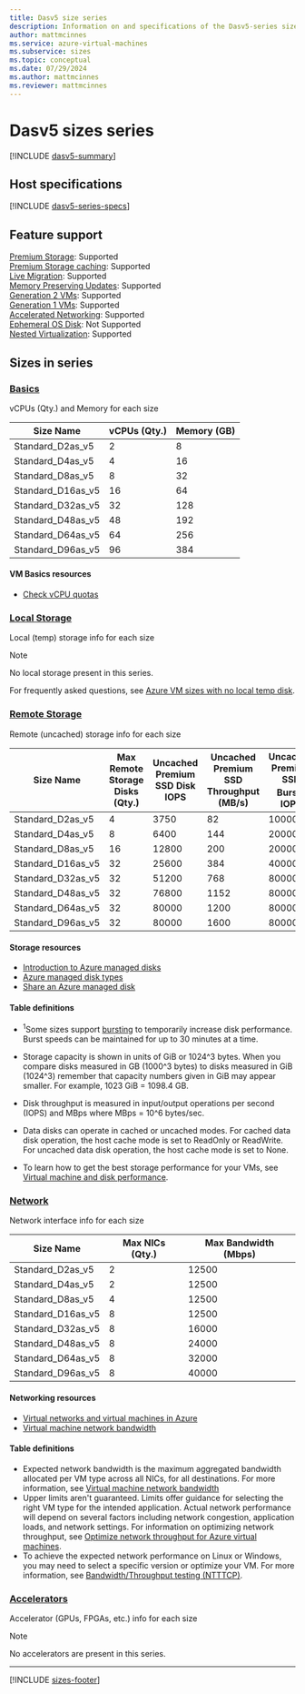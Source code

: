 ```yaml
---
title: Dasv5 size series
description: Information on and specifications of the Dasv5-series sizes
author: mattmcinnes
ms.service: azure-virtual-machines
ms.subservice: sizes
ms.topic: conceptual
ms.date: 07/29/2024
ms.author: mattmcinnes
ms.reviewer: mattmcinnes
---
```


# Dasv5 sizes series

[!INCLUDE [dasv5-summary](./includes/dasv5-series-summary.md)]

## Host specifications
[!INCLUDE [dasv5-series-specs](./includes/dasv5-series-specs.md)]

## Feature support
[Premium Storage](../../premium-storage-performance.md): Supported <br>[Premium Storage caching](../../premium-storage-performance.md): Supported <br>[Live Migration](../../maintenance-and-updates.md): Supported <br>[Memory Preserving Updates](../../maintenance-and-updates.md): Supported <br>[Generation 2 VMs](../../generation-2.md): Supported <br>[Generation 1 VMs](../../generation-2.md): Supported <br>[Accelerated Networking](/azure/virtual-network/create-vm-accelerated-networking-cli): Supported <br>[Ephemeral OS Disk](../../ephemeral-os-disks.md): Not Supported <br>[Nested Virtualization](/virtualization/hyper-v-on-windows/user-guide/nested-virtualization): Supported <br>

## Sizes in series

### [Basics](#tab/sizebasic)

vCPUs (Qty.) and Memory for each size

| Size Name | vCPUs (Qty.) | Memory (GB) |
| --- | --- | --- |
| Standard_D2as_v5 | 2 | 8 |
| Standard_D4as_v5 | 4 | 16 |
| Standard_D8as_v5 | 8 | 32 |
| Standard_D16as_v5 | 16 | 64 |
| Standard_D32as_v5 | 32 | 128 |
| Standard_D48as_v5 | 48 | 192 |
| Standard_D64as_v5 | 64 | 256 |
| Standard_D96as_v5 | 96 | 384 |

#### VM Basics resources
- [Check vCPU quotas](../../../virtual-machines/quotas.md)

### [Local Storage](#tab/sizestoragelocal)

Local (temp) storage info for each size

> [!NOTE]
> No local storage present in this series.
>
> For frequently asked questions, see [Azure VM sizes with no local temp disk](../../azure-vms-no-temp-disk.yml).



### [Remote Storage](#tab/sizestorageremote)

Remote (uncached) storage info for each size

| Size Name | Max Remote Storage Disks (Qty.) | Uncached Premium SSD Disk IOPS | Uncached Premium SSD Throughput (MB/s) | Uncached Premium SSD Burst<sup>1</sup> IOPS | Uncached Premium SSD Burst<sup>1</sup> Throughput (MB/s) |
| --- | --- | --- | --- | --- | --- |
| Standard_D2as_v5 | 4 | 3750 | 82 | 10000 | 600 |
| Standard_D4as_v5 | 8 | 6400 | 144 | 20000 | 600 |
| Standard_D8as_v5 | 16 | 12800 | 200 | 20000 | 600 |
| Standard_D16as_v5 | 32 | 25600 | 384 | 40000 | 800 |
| Standard_D32as_v5 | 32 | 51200 | 768 | 80000 | 1600 |
| Standard_D48as_v5 | 32 | 76800 | 1152 | 80000 | 2000 |
| Standard_D64as_v5 | 32 | 80000 | 1200 | 80000 | 2000 |
| Standard_D96as_v5 | 32 | 80000 | 1600 | 80000 | 2000 |

#### Storage resources
- [Introduction to Azure managed disks](../../../virtual-machines/managed-disks-overview.md)
- [Azure managed disk types](../../../virtual-machines/disks-types.md)
- [Share an Azure managed disk](../../../virtual-machines/disks-shared.md)

#### Table definitions
- <sup>1</sup>Some sizes support [bursting](../../disk-bursting.md) to temporarily increase disk performance. Burst speeds can be maintained for up to 30 minutes at a time.

- Storage capacity is shown in units of GiB or 1024^3 bytes. When you compare disks measured in GB (1000^3 bytes) to disks measured in GiB (1024^3) remember that capacity numbers given in GiB may appear smaller. For example, 1023 GiB = 1098.4 GB.
- Disk throughput is measured in input/output operations per second (IOPS) and MBps where MBps = 10^6 bytes/sec.
- Data disks can operate in cached or uncached modes. For cached data disk operation, the host cache mode is set to ReadOnly or ReadWrite. For uncached data disk operation, the host cache mode is set to None.
- To learn how to get the best storage performance for your VMs, see [Virtual machine and disk performance](../../../virtual-machines/disks-performance.md).


### [Network](#tab/sizenetwork)

Network interface info for each size

| Size Name | Max NICs (Qty.) | Max Bandwidth (Mbps) |
| --- | --- | --- |
| Standard_D2as_v5 | 2 | 12500 |
| Standard_D4as_v5 | 2 | 12500 |
| Standard_D8as_v5 | 4 | 12500 |
| Standard_D16as_v5 | 8 | 12500 |
| Standard_D32as_v5 | 8 | 16000 |
| Standard_D48as_v5 | 8 | 24000 |
| Standard_D64as_v5 | 8 | 32000 |
| Standard_D96as_v5 | 8 | 40000 |

#### Networking resources
- [Virtual networks and virtual machines in Azure](/azure/virtual-network/network-overview)
- [Virtual machine network bandwidth](/azure/virtual-network/virtual-machine-network-throughput)

#### Table definitions
- Expected network bandwidth is the maximum aggregated bandwidth allocated per VM type across all NICs, for all destinations. For more information, see [Virtual machine network bandwidth](/azure/virtual-network/virtual-machine-network-throughput)
- Upper limits aren't guaranteed. Limits offer guidance for selecting the right VM type for the intended application. Actual network performance will depend on several factors including network congestion, application loads, and network settings. For information on optimizing network throughput, see [Optimize network throughput for Azure virtual machines](/azure/virtual-network/virtual-network-optimize-network-bandwidth). 
-  To achieve the expected network performance on Linux or Windows, you may need to select a specific version or optimize your VM. For more information, see [Bandwidth/Throughput testing (NTTTCP)](/azure/virtual-network/virtual-network-bandwidth-testing).

### [Accelerators](#tab/sizeaccelerators)

Accelerator (GPUs, FPGAs, etc.) info for each size

> [!NOTE]
> No accelerators are present in this series.

---

[!INCLUDE [sizes-footer](../includes/sizes-footer.md)]

